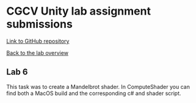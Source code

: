 # CGCV Unity lab assignment submissions

[Link to GitHub repository](https://github.com/steffenricklin/cgcv-lab-assignments)

[Back to the lab overview](https://steffenricklin.github.io/cgcv-lab-assignments/)

## Lab 6

This task was to create a Mandelbrot shader. 
In ComputeShader you can find both a MacOS build and the corresponding c# and shader script. 


